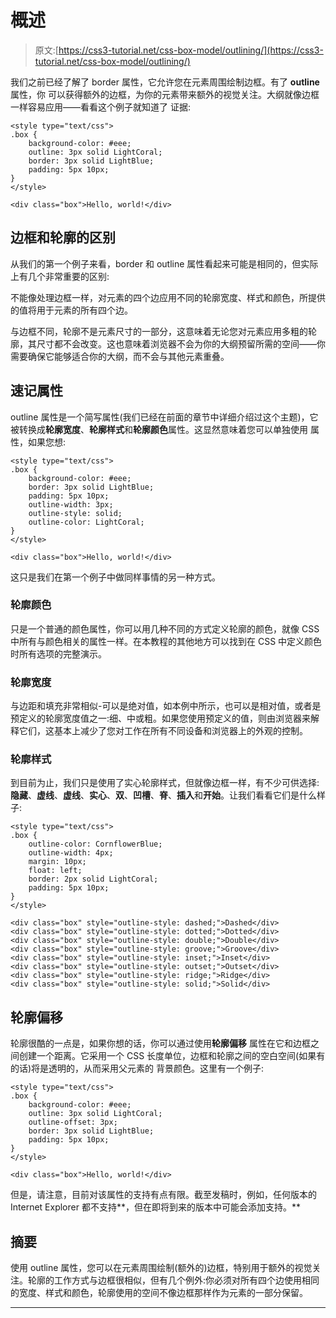 # 概述

> 原文:[https://css3-tutorial.net/css-box-model/outlining/](https://css3-tutorial.net/css-box-model/outlining/)

我们之前已经了解了 border 属性，它允许您在元素周围绘制边框。有了 **outline** 属性，你 可以获得额外的边框，为你的元素带来额外的视觉关注。大纲就像边框一样容易应用——看看这个例子就知道了 证据:

```
<style type="text/css">
.box {
	background-color: #eee;
	outline: 3px solid LightCoral;
	border: 3px solid LightBlue;
	padding: 5px 10px;
}
</style>

<div class="box">Hello, world!</div>
```

## 边框和轮廓的区别

从我们的第一个例子来看，border 和 outline 属性看起来可能是相同的，但实际上有几个非常重要的区别:

不能像处理边框一样，对元素的四个边应用不同的轮廓宽度、样式和颜色，所提供的值将用于元素的所有四个边。

与边框不同，轮廓不是元素尺寸的一部分，这意味着无论您对元素应用多粗的轮廓，其尺寸都不会改变。这也意味着浏览器不会为你的大纲预留所需的空间——你需要确保它能够适合你的大纲，而不会与其他元素重叠。

<input type="hidden" name="IL_IN_ARTICLE">

## 速记属性

outline 属性是一个简写属性(我们已经在前面的章节中详细介绍过这个主题)，它被转换成**轮廓宽度**、**轮廓样式**和**轮廓颜色**属性。这显然意味着您可以单独使用 属性，如果您想:

```
<style type="text/css">
.box {
	background-color: #eee;
	border: 3px solid LightBlue;
	padding: 5px 10px;
	outline-width: 3px;
	outline-style: solid;
	outline-color: LightCoral;
}
</style>

<div class="box">Hello, world!</div>
```

这只是我们在第一个例子中做同样事情的另一种方式。

### 轮廓颜色

只是一个普通的颜色属性，你可以用几种不同的方式定义轮廓的颜色，就像 CSS 中所有与颜色相关的属性一样。在本教程的其他地方可以找到在 CSS 中定义颜色时所有选项的完整演示。

### 轮廓宽度

与边距和填充非常相似-可以是绝对值，如本例中所示，也可以是相对值，或者是预定义的轮廓宽度值之一:细、中或粗。如果您使用预定义的值，则由浏览器来解释它们，这基本上减少了您对工作在所有不同设备和浏览器上的外观的控制。

### 轮廓样式

到目前为止，我们只是使用了实心轮廓样式，但就像边框一样，有不少可供选择:**隐藏**、**虚线**、**虚线**、**实心**、**双**、**凹槽**、**脊**、**插入**和**开始**。让我们看看它们是什么样子:

```
<style type="text/css">
.box {
	outline-color: CornflowerBlue;
	outline-width: 4px;
	margin: 10px;
	float: left;
	border: 2px solid LightCoral;
	padding: 5px 10px;
}
</style>

<div class="box" style="outline-style: dashed;">Dashed</div>
<div class="box" style="outline-style: dotted;">Dotted</div>
<div class="box" style="outline-style: double;">Double</div>
<div class="box" style="outline-style: groove;">Groove</div>
<div class="box" style="outline-style: inset;">Inset</div>
<div class="box" style="outline-style: outset;">Outset</div>
<div class="box" style="outline-style: ridge;">Ridge</div>
<div class="box" style="outline-style: solid;">Solid</div>
```

## 轮廓偏移

轮廓很酷的一点是，如果你想的话，你可以通过使用**轮廓偏移** 属性在它和边框之间创建一个距离。它采用一个 CSS 长度单位，边框和轮廓之间的空白空间(如果有的话)将是透明的，从而采用父元素的 背景颜色。这里有一个例子:

```
<style type="text/css">
.box {
	background-color: #eee;
	outline: 3px solid LightCoral;
	outline-offset: 3px;
	border: 3px solid LightBlue;
	padding: 5px 10px;
}
</style>

<div class="box">Hello, world!</div>
```

但是，请注意，目前对该属性的支持有点有限。截至发稿时，例如，任何版本的 Internet Explorer 都不支持**，但在即将到来的版本中可能会添加支持。**

## 摘要

使用 outline 属性，您可以在元素周围绘制(额外的)边框，特别用于额外的视觉关注。轮廓的工作方式与边框很相似，但有几个例外:你必须对所有四个边使用相同的宽度、样式和颜色，轮廓使用的空间不像边框那样作为元素的一部分保留。

* * *